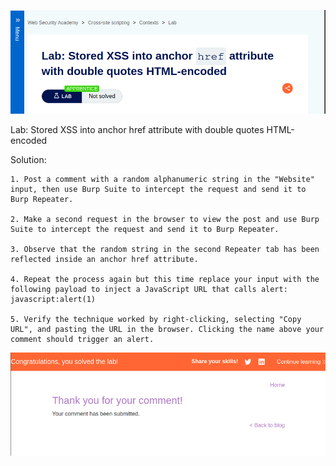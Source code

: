 ![Solved](image.png)

Lab: Stored XSS into anchor href attribute with double quotes HTML-encoded

Solution: 

    1. Post a comment with a random alphanumeric string in the "Website" input, then use Burp Suite to intercept the request and send it to Burp Repeater.
    
    2. Make a second request in the browser to view the post and use Burp Suite to intercept the request and send it to Burp Repeater.
    
    3. Observe that the random string in the second Repeater tab has been reflected inside an anchor href attribute.

    4. Repeat the process again but this time replace your input with the following payload to inject a JavaScript URL that calls alert:
    javascript:alert(1)
    
    5. Verify the technique worked by right-clicking, selecting "Copy URL", and pasting the URL in the browser. Clicking the name above your comment should trigger an alert.

![Solved](image-1.png)